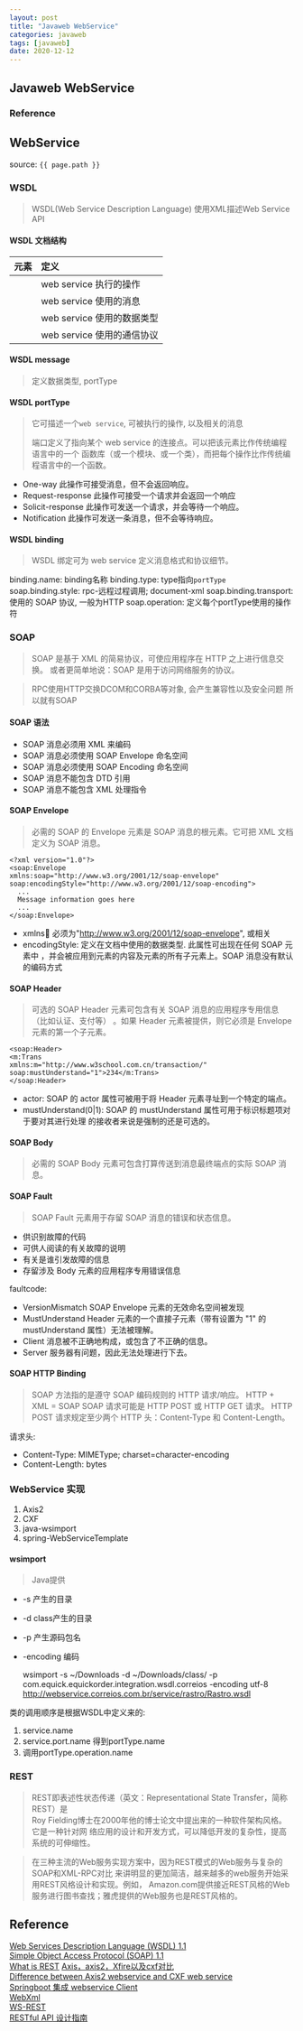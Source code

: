 ```yaml
---
layout: post
title: "Javaweb WebService"
categories: javaweb
tags: [javaweb]
date: 2020-12-12
---
```


## Javaweb WebService


### Reference

## WebService
source: `{{ page.path }}`

### WSDL

> WSDL(Web Service Description Language) 使用XML描述Web Service API

#### WSDL 文档结构

  | 元素       | 定义                            |
  | :--------- | :------------------------------ |
  | <portType> | web service 执行的操作          |
  | <message>  | web service 使用的消息          |
  | <types>    | web service 使用的数据类型      |
  | <binding>  | web service 使用的通信协议      |

#### WSDL message

> 定义数据类型, portType

#### WSDL portType

> 它可描述一个`web service`, 可被执行的操作, 以及相关的消息
> 
> 端口定义了指向某个 web service 的连接点。可以把该元素比作传统编程语言中的一个
> 函数库（或一个模块、或一个类），而把每个操作比作传统编程语言中的一个函数。

* One-way 此操作可接受消息，但不会返回响应。
* Request-response 此操作可接受一个请求并会返回一个响应
* Solicit-response  此操作可发送一个请求，并会等待一个响应。
* Notification 此操作可发送一条消息，但不会等待响应。

#### WSDL binding

> WSDL 绑定可为 web service 定义消息格式和协议细节。

binding.name: binding名称
binding.type: type指向`portType`
soap.binding.style: rpc-远程过程调用; document-xml
soap.binding.transport: 使用的 SOAP 协议, 一般为HTTP
soap.operation: 定义每个portType使用的操作符

### SOAP

> SOAP 是基于 XML 的简易协议，可使应用程序在 HTTP 之上进行信息交换。
> 或者更简单地说：SOAP 是用于访问网络服务的协议。

> RPC使用HTTP交换DCOM和CORBA等对象, 会产生兼容性以及安全问题
> 所以就有SOAP

#### SOAP 语法

* SOAP 消息必须用 XML 来编码
* SOAP 消息必须使用 SOAP Envelope 命名空间
* SOAP 消息必须使用 SOAP Encoding 命名空间
* SOAP 消息不能包含 DTD 引用
* SOAP 消息不能包含 XML 处理指令

#### SOAP Envelope

> 必需的 SOAP 的 Envelope 元素是 SOAP 消息的根元素。它可把 XML 文档定义为 SOAP 消息。

```
<?xml version="1.0"?>
<soap:Envelope
xmlns:soap="http://www.w3.org/2001/12/soap-envelope"
soap:encodingStyle="http://www.w3.org/2001/12/soap-encoding">
  ...
  Message information goes here
  ...
</soap:Envelope>
```

* xmlns:soap: 必须为"http://www.w3.org/2001/12/soap-envelope", 或相关
* encodingStyle: 定义在文档中使用的数据类型. 此属性可出现在任何 SOAP 元素中
  ，并会被应用到元素的内容及元素的所有子元素上。SOAP 消息没有默认的编码方式

#### SOAP Header

> 可选的 SOAP Header 元素可包含有关 SOAP 消息的应用程序专用信息（比如认证、支付等）
> 。如果 Header 元素被提供，则它必须是 Envelope 元素的第一个子元素。

```
<soap:Header>
<m:Trans
xmlns:m="http://www.w3school.com.cn/transaction/"
soap:mustUnderstand="1">234</m:Trans>
</soap:Header>
```

* actor: SOAP 的 actor 属性可被用于将 Header 元素寻址到一个特定的端点。
* mustUnderstand(0|1): SOAP 的 mustUnderstand 属性可用于标识标题项对于要对其进行处理
  的接收者来说是强制的还是可选的。

#### SOAP Body

> 必需的 SOAP Body 元素可包含打算传送到消息最终端点的实际 SOAP 消息。

#### SOAP Fault

> SOAP Fault 元素用于存留 SOAP 消息的错误和状态信息。

* <faultcode>	供识别故障的代码
* <faultstring>	可供人阅读的有关故障的说明
* <faultactor>	有关是谁引发故障的信息
* <detail>	存留涉及 Body 元素的应用程序专用错误信息

faultcode:
* VersionMismatch	SOAP Envelope 元素的无效命名空间被发现
* MustUnderstand	Header 元素的一个直接子元素（带有设置为 "1" 的 mustUnderstand 属性）无法被理解。
* Client	消息被不正确地构成，或包含了不正确的信息。
* Server	服务器有问题，因此无法处理进行下去。

#### SOAP HTTP Binding

> SOAP 方法指的是遵守 SOAP 编码规则的 HTTP 请求/响应。
> HTTP + XML = SOAP
> SOAP 请求可能是 HTTP POST 或 HTTP GET 请求。
> HTTP POST 请求规定至少两个 HTTP 头：Content-Type 和 Content-Length。

请求头:
* Content-Type: MIMEType; charset=character-encoding
* Content-Length: bytes 

### WebService 实现

1. Axis2
2. CXF
3. java-wsimport
4. spring-WebServiceTemplate

#### wsimport

> Java提供

* -s 产生的目录
* -d class产生的目录
* -p 产生源码包名
* -encoding 编码

    wsimport -s ~/Downloads -d ~/Downloads/class/ -p com.equick.equickorder.integration.wsdl.correios -encoding utf-8 http://webservice.correios.com.br/service/rastro/Rastro.wsdl

类的调用顺序是根据WSDL中定义来的:
1. service.name
2. service.port.name  得到portType.name
3. 调用portType.operation.name

### REST

> REST即表述性状态传递（英文：Representational State Transfer，简称REST）是  
> Roy Fielding博士在2000年他的博士论文中提出来的一种软件架构风格。它是一种针对网
> 络应用的设计和开发方式，可以降低开发的复杂性，提高系统的可伸缩性。

> 在三种主流的Web服务实现方案中，因为REST模式的Web服务与复杂的SOAP和XML-RPC对比
> 来讲明显的更加简洁，越来越多的web服务开始采用REST风格设计和实现。例如，
> Amazon.com提供接近REST风格的Web服务进行图书查找；雅虎提供的Web服务也是REST风格的。

## Reference
[Web Services Description Language (WSDL) 1.1](https://www.w3.org/TR/wsdl.html#:~:text=WSDL%20is%20an%20XML%20format,format%20to%20define%20an%20endpoint.)  
[Simple Object Access Protocol (SOAP) 1.1](https://www.w3.org/TR/2000/NOTE-SOAP-20000508/)  
[What is REST](https://restfulapi.net/)
[Axis，axis2，Xfire以及cxf对比](https://www.cnblogs.com/growup/archive/2011/03/06/1972464.html)  
[Difference between Axis2 webservice and CXF web service](https://stackoverflow.com/questions/14933374/difference-between-axis2-webservice-and-cxf-web-service#:~:text=The%20main%20differences%20between%20axis2,%2C%20and%20WS%2DI%20BasicProfile.&text=Axis2%20supports%20a%20wider%20range,own%20native%20data%20binding%2C%20ADB)  
[Springboot 集成 webservice Client](https://segmentfault.com/a/1190000022242887)  
[WebXml](http://www.webxml.com.cn/zh_cn/web_services.aspx)  
[WS-REST](http://www.ws-rest.org/)  
[RESTful API 设计指南](http://www.ruanyifeng.com/blog/2014/05/restful_api.html)  
